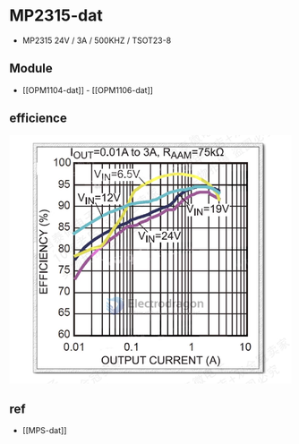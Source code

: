 
# MP2315-dat 

* MP2315 24V / 3A / 500KHZ / TSOT23-8


## Module 

- [[OPM1104-dat]] - [[OPM1106-dat]]



## efficience 

![](2023-12-06-18-30-54.png)


## ref 

- [[MPS-dat]]
